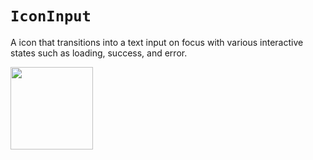 # `IconInput`

A icon that transitions into a text input on focus with various interactive states such as loading, success, and error.

<a href="https://ui-sketchbook.now.sh/?selectedKind=IconInput">
  <img width="132" src="https://user-images.githubusercontent.com/2100222/56876526-078cbf00-6a16-11e9-86fa-4770e3e3a1af.png" />
</a>